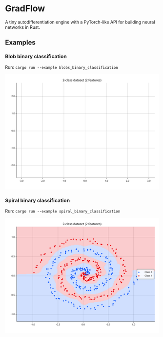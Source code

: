 # GradFlow

A tiny autodifferentiation engine with a PyTorch-like API for building neural networks in Rust.

## Examples

### Blob binary classification

Run: ```cargo run --example blobs_binary_classification```

![Blob binary classification result](data/blobs_decision_regions.svg)

### Spiral binary classification

Run: ```cargo run --example spiral_binary_classification```

![Spiral binary classification result](data/spiral_decision_regions.svg)